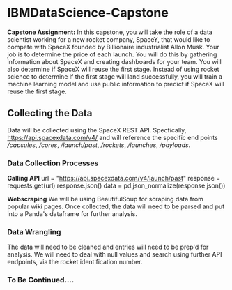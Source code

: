 # IBMDataScience-Capstone
**Capstone Assignment:** In this capstone, you will take the role of a data scientist working for a new rocket company, SpaceY, that would like to compete with SpaceX founded by Billionaire industrialist Allon Musk. Your job is to determine the price of each launch. You will do this by gathering information about SpaceX and creating dashboards for your team. You will also determine if SpaceX will reuse the first stage. Instead of using rocket science to determine if the first stage will land successfully, you will train a machine learning model and use public information to predict if SpaceX will reuse the first stage.

## Collecting the Data
Data will be collected using the SpaceX REST API. Specfically, https://api.spacexdata.com/v4/ and will reference the specific end points _/capsules_, _/cores_, _/launch/past_, _/rockets_, _/launches_, _/payloads_.

### Data Collection Processes
**Calling API**
url = "https://api.spacexdata.com/v4/launch/past"
response = requests.get(url)
response.json()
data = pd.json_normalize(response.json())

**Webscraping**
We will be using BeautifulSoup for scraping data from popular wiki pages. Once collected, the data will need to be parsed and put into a Panda's dataframe for further analysis.

### Data Wrangling
The data will need to be cleaned and entries will need to be prep'd for analysis. We will need to deal with null values and search using further API endpoints, via the rocket identification number.

### To Be Continued.... ###
